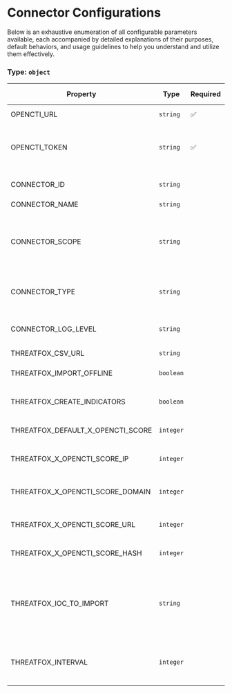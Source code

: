 # Connector Configurations

Below is an exhaustive enumeration of all configurable parameters available, each accompanied by detailed explanations of their purposes, default behaviors, and usage guidelines to help you understand and utilize them effectively.

### Type: `object`

| Property | Type | Required | Possible values | Deprecated | Default | Description |
| -------- | ---- | -------- | --------------- | ---------- | ------- | ----------- |
| OPENCTI_URL | `string` | ✅ | Format: [`uri`](https://json-schema.org/understanding-json-schema/reference/string#built-in-formats) |  |  | The OpenCTI platform URL. |
| OPENCTI_TOKEN | `string` | ✅ | string |  |  | The token of the user who represents the connector in the OpenCTI platform. |
| CONNECTOR_ID | `string` |  | string |  | `"threatfox--feb2a3b7-00c8-409f-a43b-bd20ef76e508"` | A unique UUIDv4 identifier for this connector instance. |
| CONNECTOR_NAME | `string` |  | string |  | `"Abuse.ch | ThreatFox"` | Name of the connector. |
| CONNECTOR_SCOPE | `string` |  | string |  | `"ThreatFox"` | The scope or type of data the connector is importing, either a MIME type or Stix Object (for information only). |
| CONNECTOR_TYPE | `string` |  | string |  | `"EXTERNAL_IMPORT"` | Should always be set to EXTERNAL_IMPORT for this connector. |
| CONNECTOR_LOG_LEVEL | `string` |  | `debug` `info` `warn` `warning` `error` |  | `"error"` | Determines the verbosity of the logs. |
| THREATFOX_CSV_URL | `string` |  | string |  | `"https://threatfox.abuse.ch/export/csv/recent/"` | The Threat Fox URL |
| THREATFOX_IMPORT_OFFLINE | `boolean` |  | boolean |  | `true` | Create records for indicators that are offline. |
| THREATFOX_CREATE_INDICATORS | `boolean` |  | boolean |  | `true` | Create indicators in addition to observables. |
| THREATFOX_DEFAULT_X_OPENCTI_SCORE | `integer` |  | integer |  | `50` | The default x_opencti_score to use. |
| THREATFOX_X_OPENCTI_SCORE_IP | `integer` |  | integer |  | `null` | Set the x_opencti_score for IP observables. |
| THREATFOX_X_OPENCTI_SCORE_DOMAIN | `integer` |  | integer |  | `null` | Set the x_opencti_score for Domain observables. |
| THREATFOX_X_OPENCTI_SCORE_URL | `integer` |  | integer |  | `null` | Set the x_opencti_score for URL observables. |
| THREATFOX_X_OPENCTI_SCORE_HASH | `integer` |  | integer |  | `null` | Set the x_opencti_score for Hash observables. |
| THREATFOX_IOC_TO_IMPORT | `string` |  | string |  | `"all_types"` | List of IOC types to retrieve, available parameters: all_types, ip:port, domain, url, md5_hash, sha1_hash, sha256_hash |
| THREATFOX_INTERVAL | `integer` |  | integer | ⛔️ | `3` | [DEPRECATED] Interval in days between two scheduled runs of the connector. |
